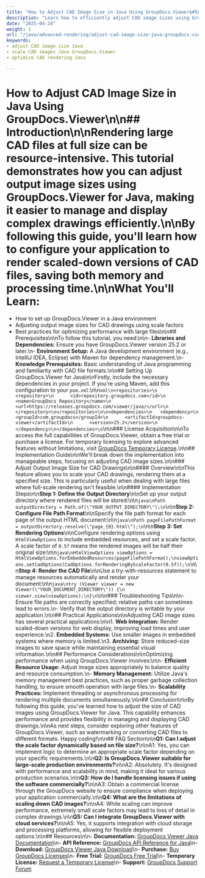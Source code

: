 ```yaml
---
title: "How to Adjust CAD Image Size in Java Using GroupDocs.Viewer&#58; A Step-by-Step Guide"
description: "Learn how to efficiently adjust CAD image sizes using GroupDocs.Viewer for Java. This step-by-step guide covers setup, configuration, and best practices."
date: "2025-04-24"
weight: 1
url: "/java/advanced-rendering/adjust-cad-image-size-java-groupdocs-viewer/"
keywords:
- adjust CAD image size Java
- scale CAD images Java GroupDocs.Viewer
- optimize CAD rendering Java

---
```



# How to Adjust CAD Image Size in Java Using GroupDocs.Viewer\n\n## Introduction\n\nRendering large CAD files at full size can be resource-intensive. This tutorial demonstrates how you can adjust output image sizes using GroupDocs.Viewer for Java, making it easier to manage and display complex drawings efficiently.\n\nBy following this guide, you'll learn how to configure your application to render scaled-down versions of CAD files, saving both memory and processing time.\n\n**What You'll Learn:**

- How to set up GroupDocs.Viewer in a Java environment
- Adjusting output image sizes for CAD drawings using scale factors
- Best practices for optimizing performance with large files\n\n## Prerequisites\n\nTo follow this tutorial, you need:\n\n- **Libraries and Dependencies:** Ensure you have GroupDocs.Viewer version 25.2 or later.\n- **Environment Setup:** A Java development environment (e.g., IntelliJ IDEA, Eclipse) with Maven for dependency management.\n- **Knowledge Prerequisites:** Basic understanding of Java programming and familiarity with CAD file formats.\n\n## Setting Up GroupDocs.Viewer for Java\n\nFirstly, include the necessary dependencies in your project. If you're using Maven, add this configuration to your `pom.xml`:\n\n```xml\n<repositories>\n   <repository>\n      <id>repository.groupdocs.com</id>\n      <name>GroupDocs Repository</name>\n      <url>https://releases.groupdocs.com/viewer/java/</url>\n   </repository>\n</repositories>\n\n<dependencies>\n   <dependency>\n      <groupId>com.groupdocs</groupId>\n      <artifactId>groupdocs-viewer</artifactId>\n      <version>25.2</version>\n   </dependency>\n</dependencies>\n```\n\n### License Acquisition\n\nTo access the full capabilities of GroupDocs.Viewer, obtain a free trial or purchase a license. For temporary licensing to explore advanced features without limitations, visit [GroupDocs Temporary License](https://purchase.groupdocs.com/temporary-license/).\n\n## Implementation Guide\n\nWe'll break down the implementation into manageable steps, focusing on adjusting CAD image sizes.\n\n### Adjust Output Image Size for CAD Drawings\n\n#### Overview\n\nThis feature allows you to scale your CAD drawings, rendering them at a specified size. This is particularly useful when dealing with large files where full-scale rendering isn't feasible.\n\n#### Implementation Steps\n\n**Step 1: Define the Output Directory**\n\nSet up your output directory where rendered files will be stored:\n\n```java\nPath outputDirectory = Path.of(\"YOUR_OUTPUT_DIRECTORY\");\n```\n\n**Step 2: Configure File Path Format**\n\nSpecify the file path format for each page of the output HTML document:\n\n```java\nPath pageFilePathFormat = outputDirectory.resolve(\"page_{0}.html\");\n```\n\n**Step 3: Set Rendering Options**\n\nConfigure rendering options using `HtmlViewOptions` to include embedded resources, and set a scale factor. A scale factor of `0.5f` means the rendered images will be half their original size:\n\n```java\nHtmlViewOptions viewOptions = HtmlViewOptions.forEmbeddedResources(pageFilePathFormat);\nviewOptions.setCadOptions(CadOptions.forRenderingByScaleFactor(0.5f));\n```\n\n**Step 4: Render the CAD File**\n\nUse a try-with-resources statement to manage resources automatically and render your document:\n\n```java\ntry (Viewer viewer = new Viewer(\"YOUR_DOCUMENT_DIRECTORY\")) {\n    viewer.view(viewOptions);\n}\n```\n\n### Troubleshooting Tips\n\n- Ensure file paths are correctly specified; relative paths can sometimes lead to errors.\n- Verify that the output directory is writable by your application.\n\n## Practical Applications\n\nAdjusting CAD image sizes has several practical applications:\n\n1. **Web Integration:** Render scaled-down versions for web display, improving load times and user experience.\n2. **Embedded Systems:** Use smaller images in embedded systems where memory is limited.\n3. **Archiving:** Store reduced-size images to save space while maintaining essential visual information.\n\n## Performance Considerations\n\nOptimizing performance when using GroupDocs.Viewer involves:\n\n- **Efficient Resource Usage:** Adjust image sizes appropriately to balance quality and resource consumption.\n- **Memory Management:** Utilize Java's memory management best practices, such as proper garbage collection handling, to ensure smooth operation with large files.\n- **Scalability Practices:** Implement threading or asynchronous processing for rendering multiple documents simultaneously.\n\n## Conclusion\n\nBy following this guide, you've learned how to adjust the size of CAD images using GroupDocs.Viewer for Java. This capability enhances performance and provides flexibility in managing and displaying CAD drawings.\n\nAs next steps, consider exploring other features of GroupDocs.Viewer, such as watermarking or converting CAD files to different formats. Happy coding!\n\n## FAQ Section\n\n**Q1: Can I adjust the scale factor dynamically based on file size?**\n\nA1: Yes, you can implement logic to determine an appropriate scale factor depending on your specific requirements.\n\n**Q2: Is GroupDocs.Viewer suitable for large-scale production environments?**\n\nA2: Absolutely. It's designed with performance and scalability in mind, making it ideal for various production scenarios.\n\n**Q3: How do I handle licensing issues if using the software commercially?**\n\nA3: Obtain a commercial license through the GroupDocs website to ensure compliance when deploying your application commercially.\n\n**Q4: What are the limitations of scaling down CAD images?**\n\nA4: While scaling can improve performance, extremely small scale factors may lead to loss of detail in complex drawings.\n\n**Q5: Can I integrate GroupDocs.Viewer with cloud services?**\n\nA5: Yes, it supports integration with cloud storage and processing platforms, allowing for flexible deployment options.\n\n## Resources\n\n- **Documentation:** [GroupDocs Viewer Java Documentation](https://docs.groupdocs.com/viewer/java/)\n- **API Reference:** [GroupDocs API Reference for Java](https://reference.groupdocs.com/viewer/java/)\n- **Download:** [GroupDocs Viewer Java Download](https://releases.groupdocs.com/viewer/java/)\n- **Purchase:** [Buy GroupDocs Licenses](https://purchase.groupdocs.com/buy)\n- **Free Trial:** [GroupDocs Free Trial](https://releases.groupdocs.com/viewer/java/)\n- **Temporary License:** [Request a Temporary License](https://purchase.groupdocs.com/temporary-license/)\n- **Support:** [GroupDocs Support Forum](https://forum.groupdocs.com/c/viewer/10)
